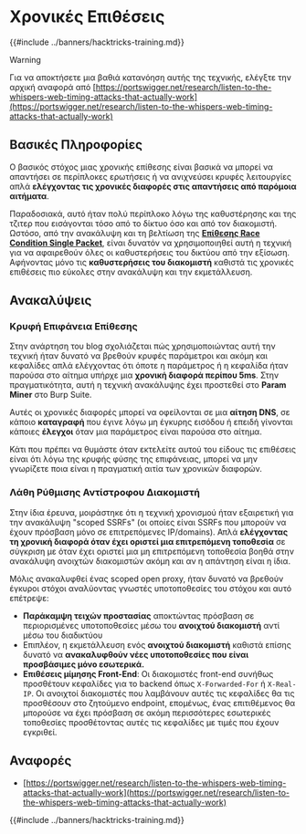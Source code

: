 # Χρονικές Επιθέσεις

{{#include ../banners/hacktricks-training.md}}

> [!WARNING]
> Για να αποκτήσετε μια βαθιά κατανόηση αυτής της τεχνικής, ελέγξτε την αρχική αναφορά από [https://portswigger.net/research/listen-to-the-whispers-web-timing-attacks-that-actually-work](https://portswigger.net/research/listen-to-the-whispers-web-timing-attacks-that-actually-work)

## Βασικές Πληροφορίες

Ο βασικός στόχος μιας χρονικής επίθεσης είναι βασικά να μπορεί να απαντήσει σε περίπλοκες ερωτήσεις ή να ανιχνεύσει κρυφές λειτουργίες απλά **ελέγχοντας τις χρονικές διαφορές στις απαντήσεις από παρόμοια αιτήματα**.

Παραδοσιακά, αυτό ήταν πολύ περίπλοκο λόγω της καθυστέρησης και της τζιτερ που εισάγονται τόσο από το δίκτυο όσο και από τον διακομιστή. Ωστόσο, από την ανακάλυψη και τη βελτίωση της [**Επίθεσης Race Condition Single Packet**](race-condition.md#http-2-single-packet-attack-vs.-http-1.1-last-byte-synchronization), είναι δυνατόν να χρησιμοποιηθεί αυτή η τεχνική για να αφαιρεθούν όλες οι καθυστερήσεις του δικτύου από την εξίσωση.\
Αφήνοντας μόνο τις **καθυστερήσεις του διακομιστή** καθιστά τις χρονικές επιθέσεις πιο εύκολες στην ανακάλυψη και την εκμετάλλευση.

## Ανακαλύψεις

### Κρυφή Επιφάνεια Επίθεσης

Στην ανάρτηση του blog σχολιάζεται πώς χρησιμοποιώντας αυτή την τεχνική ήταν δυνατό να βρεθούν κρυφές παράμετροι και ακόμη και κεφαλίδες απλά ελέγχοντας ότι όποτε η παράμετρος ή η κεφαλίδα ήταν παρούσα στο αίτημα υπήρχε μια **χρονική διαφορά περίπου 5ms**. Στην πραγματικότητα, αυτή η τεχνική ανακάλυψης έχει προστεθεί στο **Param Miner** στο Burp Suite.

Αυτές οι χρονικές διαφορές μπορεί να οφείλονται σε μια **αίτηση DNS**, σε κάποιο **καταγραφή** που έγινε λόγω μη έγκυρης εισόδου ή επειδή γίνονται κάποιες **έλεγχοι** όταν μια παράμετρος είναι παρούσα στο αίτημα.

Κάτι που πρέπει να θυμάστε όταν εκτελείτε αυτού του είδους τις επιθέσεις είναι ότι λόγω της κρυφής φύσης της επιφάνειας, μπορεί να μην γνωρίζετε ποια είναι η πραγματική αιτία των χρονικών διαφορών.

### Λάθη Ρύθμισης Αντίστροφου Διακομιστή

Στην ίδια έρευνα, μοιράστηκε ότι η τεχνική χρονισμού ήταν εξαιρετική για την ανακάλυψη "scoped SSRFs" (οι οποίες είναι SSRFs που μπορούν να έχουν πρόσβαση μόνο σε επιτρεπόμενες IP/domains). Απλά **ελέγχοντας τη χρονική διαφορά όταν έχει οριστεί μια επιτρεπόμενη τοποθεσία** σε σύγκριση με όταν έχει οριστεί μια μη επιτρεπόμενη τοποθεσία βοηθά στην ανακάλυψη ανοιχτών διακομιστών ακόμη και αν η απάντηση είναι η ίδια.

Μόλις ανακαλυφθεί ένας scoped open proxy, ήταν δυνατό να βρεθούν έγκυροι στόχοι αναλύοντας γνωστές υποτοποθεσίες του στόχου και αυτό επέτρεψε:

- **Παράκαμψη τειχών προστασίας** αποκτώντας πρόσβαση σε περιορισμένες υποτοποθεσίες μέσω του **ανοιχτού διακομιστή** αντί μέσω του διαδικτύου
- Επιπλέον, η εκμετάλλευση ενός **ανοιχτού διακομιστή** καθιστά επίσης δυνατό να **ανακαλυφθούν νέες υποτοποθεσίες που είναι προσβάσιμες μόνο εσωτερικά.**
- **Επιθέσεις μίμησης Front-End**: Οι διακομιστές front-end συνήθως προσθέτουν κεφαλίδες για το backend όπως `X-Forwarded-For` ή `X-Real-IP`. Οι ανοιχτοί διακομιστές που λαμβάνουν αυτές τις κεφαλίδες θα τις προσθέσουν στο ζητούμενο endpoint, επομένως, ένας επιτιθέμενος θα μπορούσε να έχει πρόσβαση σε ακόμη περισσότερες εσωτερικές τοποθεσίες προσθέτοντας αυτές τις κεφαλίδες με τιμές που έχουν εγκριθεί.

## Αναφορές

- [https://portswigger.net/research/listen-to-the-whispers-web-timing-attacks-that-actually-work](https://portswigger.net/research/listen-to-the-whispers-web-timing-attacks-that-actually-work)

{{#include ../banners/hacktricks-training.md}}
